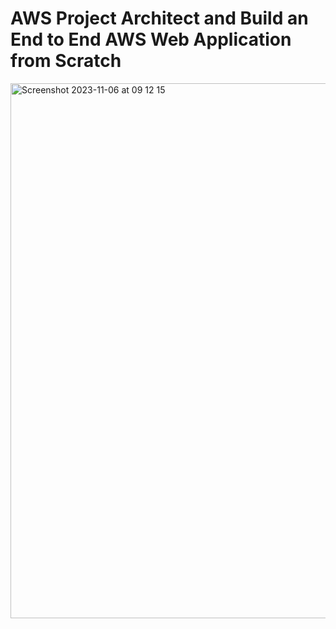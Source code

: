 # AWS Project Architect and Build an End to End AWS Web Application from Scratch

<img width="856" alt="Screenshot 2023-11-06 at 09 12 15" src="https://github.com/redjules/-AWS-Project---Architect-and-Build-an-End-to-End-AWS-Web-Application-from-Scratch/assets/106017493/7f41e90f-4504-47be-b7d4-fa7501d02860">
